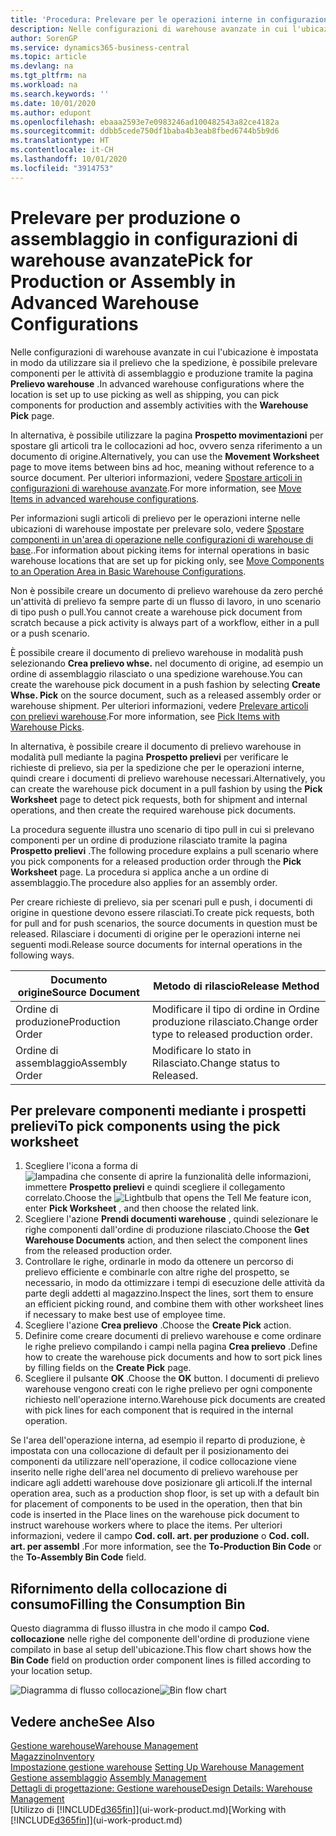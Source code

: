 ```yaml
---
title: 'Procedura: Prelevare per le operazioni interne in configurazioni di warehouse avanzate | Documenti Microsoft'
description: Nelle configurazioni di warehouse avanzate in cui l'ubicazione è impostata in modo da utilizzare sia il prelievo che la spedizione, è possibile prelevare componenti per le attività di assemblaggio e produzione tramite la pagina **Prelievo warehouse** .
author: SorenGP
ms.service: dynamics365-business-central
ms.topic: article
ms.devlang: na
ms.tgt_pltfrm: na
ms.workload: na
ms.search.keywords: ''
ms.date: 10/01/2020
ms.author: edupont
ms.openlocfilehash: ebaaa2593e7e0983246ad100482543a82ce4182a
ms.sourcegitcommit: ddbb5cede750df1baba4b3eab8fbed6744b5b9d6
ms.translationtype: HT
ms.contentlocale: it-CH
ms.lasthandoff: 10/01/2020
ms.locfileid: "3914753"
---
```

# <a name="pick-for-production-or-assembly-in-advanced-warehouse-configurations"></a><span data-ttu-id="89379-103">Prelevare per produzione o assemblaggio in configurazioni di warehouse avanzate</span><span class="sxs-lookup"><span data-stu-id="89379-103">Pick for Production or Assembly in Advanced Warehouse Configurations</span></span>
<span data-ttu-id="89379-104">Nelle configurazioni di warehouse avanzate in cui l'ubicazione è impostata in modo da utilizzare sia il prelievo che la spedizione, è possibile prelevare componenti per le attività di assemblaggio e produzione tramite la pagina **Prelievo warehouse** .</span><span class="sxs-lookup"><span data-stu-id="89379-104">In advanced warehouse configurations where the location is set up to use picking as well as shipping, you can pick components for production and assembly activities with the **Warehouse Pick** page.</span></span>  

<span data-ttu-id="89379-105">In alternativa, è possibile utilizzare la pagina **Prospetto movimentazioni** per spostare gli articoli tra le collocazioni ad hoc, ovvero senza riferimento a un documento di origine.</span><span class="sxs-lookup"><span data-stu-id="89379-105">Alternatively, you can use the **Movement Worksheet** page to move items between bins ad hoc, meaning without reference to a source document.</span></span> <span data-ttu-id="89379-106">Per ulteriori informazioni, vedere [Spostare articoli in configurazioni di warehouse avanzate](warehouse-how-to-move-items-in-advanced-warehousing.md).</span><span class="sxs-lookup"><span data-stu-id="89379-106">For more information, see [Move Items in advanced warehouse configurations](warehouse-how-to-move-items-in-advanced-warehousing.md).</span></span>  

<span data-ttu-id="89379-107">Per informazioni sugli articoli di prelievo per le operazioni interne nelle ubicazioni di warehouse impostate per prelevare solo, vedere [Spostare componenti in un'area di operazione nelle configurazioni di warehouse di base](warehouse-how-to-move-components-to-an-operation-area-in-basic-warehousing.md)..</span><span class="sxs-lookup"><span data-stu-id="89379-107">For information about picking items for internal operations in basic warehouse locations that are set up for picking only, see [Move Components to an Operation Area in Basic Warehouse Configurations](warehouse-how-to-move-components-to-an-operation-area-in-basic-warehousing.md).</span></span>  

<span data-ttu-id="89379-108">Non è possibile creare un documento di prelievo warehouse da zero perché un'attività di prelievo fa sempre parte di un flusso di lavoro, in uno scenario di tipo push o pull.</span><span class="sxs-lookup"><span data-stu-id="89379-108">You cannot create a warehouse pick document from scratch because a pick activity is always part of a workflow, either in a pull or a push scenario.</span></span>  

<span data-ttu-id="89379-109">È possibile creare il documento di prelievo warehouse in modalità push selezionando **Crea prelievo whse.** nel documento di origine, ad esempio un ordine di assemblaggio rilasciato o una spedizione warehouse.</span><span class="sxs-lookup"><span data-stu-id="89379-109">You can create the warehouse pick document in a push fashion by selecting **Create Whse. Pick** on the source document, such as a released assembly order or warehouse shipment.</span></span> <span data-ttu-id="89379-110">Per ulteriori informazioni, vedere [Prelevare articoli con prelievi warehouse](warehouse-how-to-pick-items-for-warehouse-shipment.md).</span><span class="sxs-lookup"><span data-stu-id="89379-110">For more information, see [Pick Items with Warehouse Picks](warehouse-how-to-pick-items-for-warehouse-shipment.md).</span></span>  

<span data-ttu-id="89379-111">In alternativa, è possibile creare il documento di prelievo warehouse in modalità pull mediante la pagina **Prospetto prelievi** per verificare le richieste di prelievo, sia per la spedizione che per le operazioni interne, quindi creare i documenti di prelievo warehouse necessari.</span><span class="sxs-lookup"><span data-stu-id="89379-111">Alternatively, you can create the warehouse pick document in a pull fashion by using the **Pick Worksheet** page to detect pick requests, both for shipment and internal operations, and then create the required warehouse pick documents.</span></span>  

<span data-ttu-id="89379-112">La procedura seguente illustra uno scenario di tipo pull in cui si prelevano componenti per un ordine di produzione rilasciato tramite la pagina **Prospetto prelievi** .</span><span class="sxs-lookup"><span data-stu-id="89379-112">The following procedure explains a pull scenario where you pick components for a released production order through the **Pick Worksheet** page.</span></span> <span data-ttu-id="89379-113">La procedura si applica anche a un ordine di assemblaggio.</span><span class="sxs-lookup"><span data-stu-id="89379-113">The procedure also applies for an assembly order.</span></span>  

<span data-ttu-id="89379-114">Per creare richieste di prelievo, sia per scenari pull e push, i documenti di origine in questione devono essere rilasciati.</span><span class="sxs-lookup"><span data-stu-id="89379-114">To create pick requests, both for pull and for push scenarios, the source documents in question must be released.</span></span> <span data-ttu-id="89379-115">Rilasciare i documenti di origine per le operazioni interne nei seguenti modi.</span><span class="sxs-lookup"><span data-stu-id="89379-115">Release source documents for internal operations in the following ways.</span></span>  

|<span data-ttu-id="89379-116">Documento origine</span><span class="sxs-lookup"><span data-stu-id="89379-116">Source Document</span></span>|<span data-ttu-id="89379-117">Metodo di rilascio</span><span class="sxs-lookup"><span data-stu-id="89379-117">Release Method</span></span>|  
|---------------------|--------------------|  
|<span data-ttu-id="89379-118">Ordine di produzione</span><span class="sxs-lookup"><span data-stu-id="89379-118">Production Order</span></span>|<span data-ttu-id="89379-119">Modificare il tipo di ordine in Ordine produzione rilasciato.</span><span class="sxs-lookup"><span data-stu-id="89379-119">Change order type to released production order.</span></span>|  
|<span data-ttu-id="89379-120">Ordine di assemblaggio</span><span class="sxs-lookup"><span data-stu-id="89379-120">Assembly Order</span></span>|<span data-ttu-id="89379-121">Modificare lo stato in Rilasciato.</span><span class="sxs-lookup"><span data-stu-id="89379-121">Change status to Released.</span></span>|  

## <a name="to-pick-components-using-the-pick-worksheet"></a><span data-ttu-id="89379-122">Per prelevare componenti mediante i prospetti prelievi</span><span class="sxs-lookup"><span data-stu-id="89379-122">To pick components using the pick worksheet</span></span>  
1.  <span data-ttu-id="89379-123">Scegliere l'icona a forma di ![lampadina che consente di aprire la funzionalità delle informazioni](media/ui-search/search_small.png "Informazioni sull'operazione che si desidera eseguire"), immettere **Prospetto prelievi** e quindi scegliere il collegamento correlato.</span><span class="sxs-lookup"><span data-stu-id="89379-123">Choose the ![Lightbulb that opens the Tell Me feature](media/ui-search/search_small.png "Tell me what you want to do") icon, enter **Pick Worksheet** , and then choose the related link.</span></span>  
2.  <span data-ttu-id="89379-124">Scegliere l'azione **Prendi documenti warehouse** , quindi selezionare le righe componenti dall'ordine di produzione rilasciato.</span><span class="sxs-lookup"><span data-stu-id="89379-124">Choose the **Get Warehouse Documents** action, and then select the component lines from the released production order.</span></span>  
3.  <span data-ttu-id="89379-125">Controllare le righe, ordinarle in modo da ottenere un percorso di prelievo efficiente e combinarle con altre righe del prospetto, se necessario, in modo da ottimizzare i tempi di esecuzione delle attività da parte degli addetti al magazzino.</span><span class="sxs-lookup"><span data-stu-id="89379-125">Inspect the lines, sort them to ensure an efficient picking round, and combine them with other worksheet lines if necessary to make best use of employee time.</span></span>  
4.  <span data-ttu-id="89379-126">Scegliere l'azione **Crea prelievo** .</span><span class="sxs-lookup"><span data-stu-id="89379-126">Choose the **Create Pick** action.</span></span>  
5.  <span data-ttu-id="89379-127">Definire come creare documenti di prelievo warehouse e come ordinare le righe prelievo compilando i campi nella pagina **Crea prelievo** .</span><span class="sxs-lookup"><span data-stu-id="89379-127">Define how to create the warehouse pick documents and how to sort pick lines by filling fields on the **Create Pick** page.</span></span>  
6.  <span data-ttu-id="89379-128">Scegliere il pulsante **OK** .</span><span class="sxs-lookup"><span data-stu-id="89379-128">Choose the **OK** button.</span></span> <span data-ttu-id="89379-129">I documenti di prelievo warehouse vengono creati con le righe prelievo per ogni componente richiesto nell'operazione interno.</span><span class="sxs-lookup"><span data-stu-id="89379-129">Warehouse pick documents are created with pick lines for each component that is required in the internal operation.</span></span>  

<span data-ttu-id="89379-130">Se l'area dell'operazione interna, ad esempio il reparto di produzione, è impostata con una collocazione di default per il posizionamento dei componenti da utilizzare nell'operazione, il codice collocazione viene inserito nelle righe dell'area nel documento di prelievo warehouse per indicare agli addetti warehouse dove posizionare gli articoli.</span><span class="sxs-lookup"><span data-stu-id="89379-130">If the internal operation area, such as a production shop floor, is set up with a default bin for placement of components to be used in the operation, then that bin code is inserted in the Place lines on the warehouse pick document to instruct warehouse workers where to place the items.</span></span> <span data-ttu-id="89379-131">Per ulteriori informazioni, vedere il campo **Cod. coll. art. per produzione** o **Cod. coll. art. per assembl** .</span><span class="sxs-lookup"><span data-stu-id="89379-131">For more information, see the **To-Production Bin Code** or the **To-Assembly Bin Code** field.</span></span>

## <a name="filling-the-consumption-bin"></a><span data-ttu-id="89379-132">Rifornimento della collocazione di consumo</span><span class="sxs-lookup"><span data-stu-id="89379-132">Filling the Consumption Bin</span></span>
<span data-ttu-id="89379-133">Questo diagramma di flusso illustra in che modo il campo **Cod. collocazione** nelle righe del componente dell'ordine di produzione viene compilato in base al setup dell'ubicazione.</span><span class="sxs-lookup"><span data-stu-id="89379-133">This flow chart shows how the **Bin Code** field on production order component lines is filled according to your location setup.</span></span>

<span data-ttu-id="89379-134">![Diagramma di flusso collocazione](media/binflow.png "BinFlow")</span><span class="sxs-lookup"><span data-stu-id="89379-134">![Bin flow chart](media/binflow.png "BinFlow")</span></span>  

## <a name="see-also"></a><span data-ttu-id="89379-135">Vedere anche</span><span class="sxs-lookup"><span data-stu-id="89379-135">See Also</span></span>
[<span data-ttu-id="89379-136">Gestione warehouse</span><span class="sxs-lookup"><span data-stu-id="89379-136">Warehouse Management</span></span>](warehouse-manage-warehouse.md)  
[<span data-ttu-id="89379-137">Magazzino</span><span class="sxs-lookup"><span data-stu-id="89379-137">Inventory</span></span>](inventory-manage-inventory.md)  
<span data-ttu-id="89379-138">[Impostazione gestione warehouse](warehouse-setup-warehouse.md)   </span><span class="sxs-lookup"><span data-stu-id="89379-138">[Setting Up Warehouse Management](warehouse-setup-warehouse.md)   </span></span>  
<span data-ttu-id="89379-139">[Gestione assemblaggio](assembly-assemble-items.md)  </span><span class="sxs-lookup"><span data-stu-id="89379-139">[Assembly Management](assembly-assemble-items.md)  </span></span>  
[<span data-ttu-id="89379-140">Dettagli di progettazione: Gestione warehouse</span><span class="sxs-lookup"><span data-stu-id="89379-140">Design Details: Warehouse Management</span></span>](design-details-warehouse-management.md)  
<span data-ttu-id="89379-141">[Utilizzo di [!INCLUDE[d365fin](includes/d365fin_md.md)]](ui-work-product.md)</span><span class="sxs-lookup"><span data-stu-id="89379-141">[Working with [!INCLUDE[d365fin](includes/d365fin_md.md)]](ui-work-product.md)</span></span>
